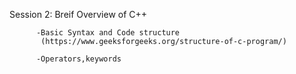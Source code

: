 Session 2: Breif Overview of C++

          -Basic Syntax and Code structure
           (https://www.geeksforgeeks.org/structure-of-c-program/)
          
          -Operators,keywords
